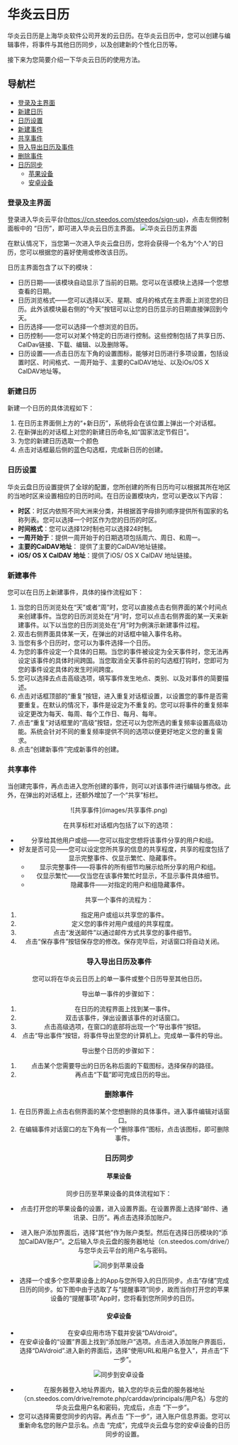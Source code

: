 # 华炎云日历
华炎云日历是上海华炎软件公司开发的云日历。在华炎云日历中，您可以创建与编辑事件，将事件与其他日历同步，以及创建新的个性化日历等。

接下来为您简要介绍一下华炎云日历的使用方法。

## 导航栏
- [登录及主界面](quickguide.md#登录及主界面)
- [新建日历](quickguide.md#新建日历)
- [日历设置](quickguide.md#日历设置)
- [新建事件](quickguide.md#新建事件)
- [共享事件](quickguide.md#共享事件)
- [导入导出日历及事件](quickguide.md#导入导出日历及事件)
- [删除事件](quickguide.md#删除事件)
- [日历同步](quickguide.md#日历同步)
    - [苹果设备](quickguide.md#苹果设备)
    - [安卓设备](quickguide.md#安卓设备)


### 登录及主界面
登录进入华炎云平台(https://cn.steedos.com/steedos/sign-up)，点击左侧控制面板中的 “日历”，即可进入华炎云日历主界面。
![华炎云日历主界面](images/主界面.png)

在默认情况下，当您第一次进入华炎云盘日历，您将会获得一个名为“个人”的日历，您可以根据您的喜好使用或修改该日历。

日历主界面包含了以下的模块：
- 日历日期——该模块自动显示了当前的日期。您可以在该模块上选择一个您想查看的日期。
- 日历浏览格式——您可以选择以天、星期、或月的格式在主界面上浏览您的日历。此外该模块最右侧的“今天”按钮可以让您的日历显示的日期直接弹回到今天。
- 日历选择——您可以选择一个想浏览的日历。
- 日历控制——您可以对某个特定的日历进行控制。这些控制包括了共享日历、CalDav链接、下载、编辑、以及删除等。
- 日历设置——点击日历左下角的设置图标，能够对日历进行多项设置，包括设置时区、时间格式、一周开始于、主要的CalDAV地址、以及iOs/OS X CalDAV地址等。

### 新建日历
新建一个日历的具体流程如下：

1. 在日历主界面侧上方的“+新日历”，系统将会在该位置上弹出一个对话框。
1. 在新弹出的对话框上对您的新建日历命名,如“国家法定节假日”。
1. 为您的新建日历选取一个颜色
1. 点击对话框最后侧的蓝色勾选框，完成新日历的创建。

### 日历设置
华炎云盘日历设置提供了全球的配置，您所创建的所有日历均可以根据其所在地区的当地时区来设置相应的日历时间。在日历设置模块内，您可以更改以下内容：
- **时区**：时区内依照不同大洲来分类，并根据首字母排列顺序提供所有国家的名称列表。您可以选择一个时区作为您的日历的时区。
- **时间格式**：您可以选择12时制也可以选择24时制。
- **一周开始于**：提供一周开始于的日期选项包括周六、周日、和周一。
- **主要的CalDAV地址**： 提供了主要的CalDAV地址链接。
- **iOS/ OS X CalDAV 地址**：提供了iOS/ OS X CalDAV 地址链接。

### 新建事件
您可以在日历上新建事件，具体的操作流程如下：

1. 当您的日历浏览处在“天”或者“周”时，您可以直接点击右侧界面的某个时间点来创建事件。当您的日历浏览处在“月”时，您可以点击右侧界面的某一天来新建事件。以下以当您的日历浏览处在“月”时为例演示新建事件过程。
1. 双击右侧界面具体某一天，在弹出的对话框中输入事件名称。
1. 当您有多个日历时，您可以为事件选择一个日历。
1. 为您的事件设定一个具体的日期。当您的事件被设定为全天事件时，您无法再设定该事件的具体时间跨国。当您取消全天事件前的勾选框打钩时，您即可为您的事件设定具体的发生时间跨度。
1. 您可以选择去点击高级选项，填写事件发生地点、类别、以及对事件的简要描述。
1. 点击对话框顶部的“重复”按钮，进入重复对话框设置，以设置您的事件是否需要重复。在默认的情况下，事件是设定为不重复的。您可以将事件的重复频率设定更改为每天、每周、每个工作日、每月、每年。
1. 点击“重复”对话框里的“高级”按钮，您还可以为您所选的重复频率设置高级功能。系统会针对不同的重复频率提供不同的选项以便更好地定义您的重复需求。
1. 点击“创建新事件”完成新事件的创建。

### 共享事件
当创建完事件，再点击进入您所创建的事件，则可以对该事件进行编辑与修改。此外，在弹出的对话框上，还额外增加了一个“共享”标栏。

<center>![共享事件](images/共享事件.png)

在共享标栏对话框内包括了以下的选项：
- 分享给其他用户或组——您可以指定您想将该事件分享的用户和组。
- 好友是否可见——您可以设定您所共享的信息的共享程度，共享的程度包括了显示完整事件、仅显示繁忙、隐藏事件。
    - 显示完整事件——将事件的所有细节均展示给所分享的用户和组。
    - 仅显示繁忙——仅当您在该事件繁忙时显示，不显示事件具体细节。
    - 隐藏事件——对指定的用户和组隐藏事件。

共享一个事件的流程为：

1. 指定用户或组以共享您的事件。
1. 定义您的事件对用户或组的共享程度。
1. 点击“发送邮件”以通过邮件方式共享您的事件细节。
1. 点击“保存事件”按钮保存您的修改。保存完毕后，对话窗口将自动关闭。

### 导入导出日历及事件
您可以将在华炎云日历上的单一事件或整个日历导至其他日历。

导出单一事件的步骤如下：

1. 在日历的流程界面上找到某一事件。
1. 双击该事件，弹出设置该事件的对话窗口。
1. 点击高级选项，在窗口的底部将出现一个“导出事件”按钮。
1. 点击“导出事件”按钮，将事件导出至您的计算机上。完成单一事件的导出。

导出整个日历的步骤如下：

1. 点击某个您需要导出的日历名称后面的下载图标，选择保存的路径。
1. 再点击“下载”即可完成日历的导出。

### 删除事件
1. 在日历界面上点击右侧界面的某个您想删除的具体事件。进入事件编辑对话窗口。
1. 在编辑事件对话窗口的左下角有一个“删除事件”图标，点击该图标，即可删除事件。

### 日历同步
#### 苹果设备
同步日历至苹果设备的具体流程如下：

- 点击打开您的苹果设备的设置，进入设置界面。在设置界面上选择“邮件、通讯录、日历”。再点击选择添加账户。

- 进入账户添加界面后，选择“其他”作为账户类型。然后在选择日历模块的“添加CalDAV账户”。之后输入华炎云盘的服务器地址（cn.steedos.com/drive/）与您华炎云平台的用户名与密码。 
            
![同步到苹果设备](images/同步到苹果客户端.png)

- 选择一个或多个您苹果设备上的App与您所导入的日历同步。点击“存储”完成日历的同步。如下图中由于选取了与“提醒事项”同步，故而当你打开您的苹果设备的“提醒事项”App时，您将看到您所同步的日历。     

#### 安卓设备
- 在安卓应用市场下载并安装“DAVdroid”。
- 在安卓设备的“设置”界面上找到“添加账户”选项。点击进入添加账户界面后，选择“DAVdroid”.进入新的界面后，选择“使用URL和用户名登入”，并点击“下一步”。
      
 ![同步到安卓设备](images/同步到安卓客户端.png)

- 在服务器登入地址界面内，输入您的华炎云盘的服务器地址（cn.steedos.com/drive/remote.php/carddav/principals/用户名）与您的华炎云盘用户名和密码，完成后，点击 “下一步”。
- 您可以选择需要您同步的内容。再点击 “下一步”，进入账户信息界面。您可以重新命名您的账户显示名。点击 “完成”，完成华炎云盘与您的安卓设备的日历同步的设置。


